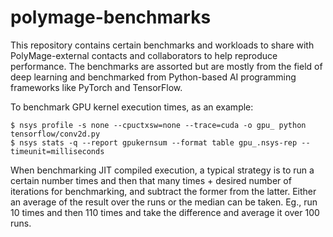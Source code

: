 # polymage-benchmarks

This repository contains certain benchmarks and workloads to share with
PolyMage-external contacts and collaborators to help reproduce performance. The
benchmarks are assorted but are mostly from the field of deep learning and
benchmarked from Python-based AI programming frameworks like PyTorch and
TensorFlow.

To benchmark GPU kernel execution times, as an example:

```shell
$ nsys profile -s none --cpuctxsw=none --trace=cuda -o gpu_ python tensorflow/conv2d.py
$ nsys stats -q --report gpukernsum --format table gpu_.nsys-rep --timeunit=milliseconds
```

When benchmarking JIT compiled execution, a typical strategy is to run a certain
number times and then that many times + desired number of iterations for
benchmarking, and subtract the former from the latter. Either an average of the
result over the runs or the median can be taken. Eg., run 10 times and then 110
times and take the difference and average it over 100 runs.
